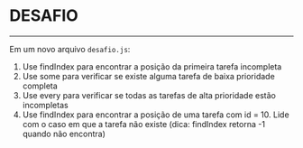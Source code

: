 # DESAFIO

---

Em um novo arquivo `desafio.js`:

1. Use findIndex para encontrar a posição da primeira tarefa incompleta
2. Use some para verificar se existe alguma tarefa de baixa prioridade completa
3. Use every para verificar se todas as tarefas de alta prioridade estão incompletas
4. Use findIndex para encontrar a posição de uma tarefa com id = 10.
   Lide com o caso em que a tarefa não existe (dica: findIndex retorna -1 quando não encontra)
